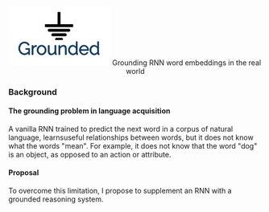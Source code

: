 <div align="center">
 <img src="logo.png" width="200"> 
 Grounding RNN word embeddings in the real world
</div>



### Background

#### The grounding problem in language acquisition

A vanilla RNN trained to predict the next word in a corpus of natural language, learnsuseful relationships between words, but it does not know what the words "mean". For example, it does not know that the word "dog" is an object, as opposed to an action or attribute.

#### Proposal

To overcome this limitation, I propose to supplement an RNN with a grounded reasoning system.

